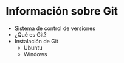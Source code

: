 # Información sobre Git
* Sistema de control de versiones
* ¿Qué es Git?
* Instalación de Git
  * Ubuntu
  * Windows
